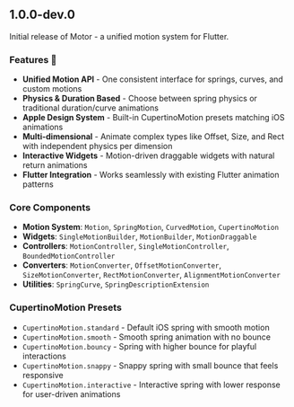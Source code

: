 ## 1.0.0-dev.0

Initial release of Motor - a unified motion system for Flutter.

### Features 🎯

- **Unified Motion API** - One consistent interface for springs, curves, and custom motions
- **Physics & Duration Based** - Choose between spring physics or traditional duration/curve animations  
- **Apple Design System** - Built-in CupertinoMotion presets matching iOS animations
- **Multi-dimensional** - Animate complex types like Offset, Size, and Rect with independent physics per dimension
- **Interactive Widgets** - Motion-driven draggable widgets with natural return animations
- **Flutter Integration** - Works seamlessly with existing Flutter animation patterns

### Core Components

- **Motion System**: `Motion`, `SpringMotion`, `CurvedMotion`, `CupertinoMotion`
- **Widgets**: `SingleMotionBuilder`, `MotionBuilder`, `MotionDraggable`
- **Controllers**: `MotionController`, `SingleMotionController`, `BoundedMotionController`
- **Converters**: `MotionConverter`, `OffsetMotionConverter`, `SizeMotionConverter`, `RectMotionConverter`, `AlignmentMotionConverter`
- **Utilities**: `SpringCurve`, `SpringDescriptionExtension`

### CupertinoMotion Presets

- `CupertinoMotion.standard` - Default iOS spring with smooth motion
- `CupertinoMotion.smooth` - Smooth spring animation with no bounce
- `CupertinoMotion.bouncy` - Spring with higher bounce for playful interactions
- `CupertinoMotion.snappy` - Snappy spring with small bounce that feels responsive
- `CupertinoMotion.interactive` - Interactive spring with lower response for user-driven animations